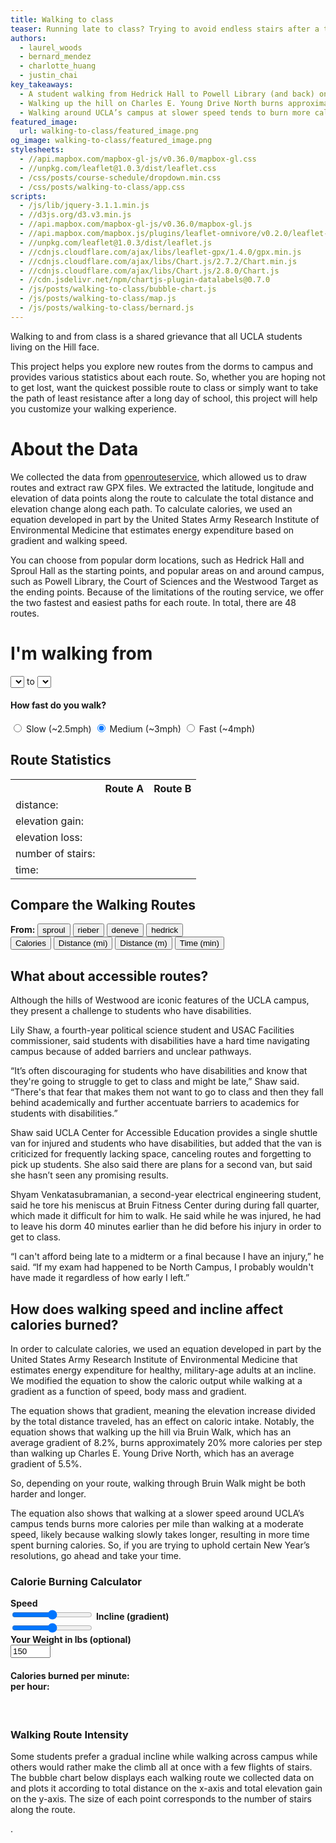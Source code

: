 ```yaml
---
title: Walking to class
teaser: Running late to class? Trying to avoid endless stairs after a tough workout? Find out which walking routes from the hill to lecture halls and libraries on campus are the fastest, burn the most calories or have the least amount of stairs.
authors:
  - laurel_woods
  - bernard_mendez
  - charlotte_huang
  - justin_chai
key_takeaways:
  - A student walking from Hedrick Hall to Powell Library (and back) once a day for class will walk more than 80 miles in a quarter. For an average-speed walker, that’s around 26 hours of walking.
  - Walking up the hill on Charles E. Young Drive North burns approximately 20% more calories per step than walking up the Bruin Walk hill, according to an equation developed in part by the United States Army Research Institute of Environmental Medicine.
  - Walking around UCLA’s campus at slower speed tends to burn more calories per mile than walking at a moderate speed.
featured_image:
  url: walking-to-class/featured_image.png
og_image: walking-to-class/featured_image.png
stylesheets:
  - //api.mapbox.com/mapbox-gl-js/v0.36.0/mapbox-gl.css
  - //unpkg.com/leaflet@1.0.3/dist/leaflet.css
  - /css/posts/course-schedule/dropdown.min.css
  - /css/posts/walking-to-class/app.css
scripts:
  - /js/lib/jquery-3.1.1.min.js
  - //d3js.org/d3.v3.min.js
  - //api.mapbox.com/mapbox-gl-js/v0.36.0/mapbox-gl.js
  - //api.mapbox.com/mapbox.js/plugins/leaflet-omnivore/v0.2.0/leaflet-omnivore.min.js
  - //unpkg.com/leaflet@1.0.3/dist/leaflet.js
  - //cdnjs.cloudflare.com/ajax/libs/leaflet-gpx/1.4.0/gpx.min.js
  - //cdnjs.cloudflare.com/ajax/libs/Chart.js/2.7.2/Chart.min.js
  - //cdnjs.cloudflare.com/ajax/libs/Chart.js/2.8.0/Chart.js
  - //cdn.jsdelivr.net/npm/chartjs-plugin-datalabels@0.7.0
  - /js/posts/walking-to-class/bubble-chart.js
  - /js/posts/walking-to-class/map.js
  - /js/posts/walking-to-class/bernard.js
---
```


<p>Walking to and from class is a shared grievance that all UCLA students living on the Hill face.</p>

<p>This project helps you explore new routes from the dorms to campus and provides various statistics about each route. So, whether you are hoping not to get lost, want the quickest possible route to class or simply want to take the path of least resistance after a long day of school, this project will help you customize your walking experience.</p>

<h1>About the Data</h1>
<p>We collected the data from <a href='https://openrouteservice.org'>openrouteservice</a>, which allowed us to draw routes and extract raw GPX files. We extracted the latitude, longitude and elevation of data points along the route to calculate the total distance and elevation change along each path. To calculate calories, we used an equation developed in part by the United States Army Research Institute of Environmental Medicine that estimates energy expenditure based on gradient and walking speed.</p>

<p>You can choose from popular dorm locations, such as Hedrick Hall and Sproul Hall as the starting points, and popular areas on and around campus, such as Powell Library, the Court of Sciences and the Westwood Target as the ending points. Because of the limitations of the routing service, we offer the two fastest and easiest paths for each route. In total, there are 48 routes.</p>

<div id='choices'>

<div id="dropdowns">
        <h1>I'm walking from </h1>
        <select class="ui search selection dropdown" id="start_location"></select>
        <span> to </span>
        <select class="ui search selection dropdown" id="end_location"></select>
</div>

<div>
<h4>How fast do you walk?</h4>
<div class="btn-group" data-toggle="buttons">
    <input type="radio" id="slow" name="speed" value="24">
    <label class="btn" for="slow">Slow (~2.5mph)</label>
    <input type="radio" id="medium" name="speed" value="20" checked>
    <label class="btn" for="medium">Medium (~3mph)</label>
    <input type="radio" id="fast" name="speed" value="15">
    <label class="btn" for="fast">Fast (~4mph)</label>
</div>
</div>

</div>

<div id='topholder'>
<div id="mapid"></div>
<div id="stats">
    <h2>Route Statistics</h2>
    <table id="stats_table"> 
        <tr> 
            <th></th>
            <th id="route_A">Route A</th>
            <th id="route_B">Route B</th>
        </tr>
        <tr>
            <td class="header_cell">distance:</td>
            <td id="dist_A"></td>
            <td id="dist_B"></td>
        </tr>
        <tr> 
            <td class="header_cell">elevation gain:</td>
            <td id="gain_A"></td>
            <td id="gain_B"></td>
        </tr>
        <tr> 
            <td class="header_cell">elevation loss:</td>
            <td id="loss_A"></td>
            <td id="loss_B"></td>
        </tr>
        <tr> 
            <td class="header_cell">number of stairs:</td>
            <td id="stairs_A"></td>
            <td id="stairs_B"></td>
        </tr>
        <tr> 
            <td class="header_cell">time:</td>
            <td id="time_A"></td>
            <td id="time_B"></td>
        </tr>
    </table>
      <div class="chart_container">
        <canvas id="chartA"></canvas>  
      </div>
</div>
</div>

<div>
<h2>Compare the Walking Routes</h2>
<div class='chartcont'>
<div id='comparebuttons'>
<div id='start'>
<span><b>From:</b></span>
<button value='0' class='selected'>sproul</button>
<button value='10'>rieber</button>
<button value='20'>deneve</button>
<button value='30'>hedrick</button>
</div>
<div id='compare'>
<button value='0' class='selected'>Calories</button>
<button value='1'>Distance (mi)</button>
<button value='2'>Distance (m)</button>
<button value='3'>Time (min)</button>
</div>
</div>

<div id='chart0'>
<canvas id="comparechart" style='height: 80vh;'></canvas>
</div>
</div>
</div>

<h2>What about accessible routes?</h2>

<p>Although the hills of Westwood are iconic features of the UCLA campus, they present a challenge to students who have disabilities.</p>

<p>Lily Shaw, a fourth-year political science student and USAC Facilities commissioner, said students with disabilities have a hard time navigating campus because of added barriers and unclear pathways.</p>

<p>“It’s often discouraging for students who have disabilities and know that they're going to struggle to get to class and might be late,” Shaw said. “There's that fear that makes them not want to go to class and then they fall behind academically and further accentuate barriers to academics for students with disabilities.”</p>

<p>Shaw said UCLA Center for Accessible Education provides a single shuttle van for injured and students who have disabilities, but added that the van is criticized for frequently lacking space, canceling routes and forgetting to pick up students. She also said there are plans for a second van, but said she hasn’t seen any promising results.</p>

<p>Shyam Venkatasubramanian, a second-year electrical engineering student, said he tore his meniscus at Bruin Fitness Center during during fall quarter, which made it difficult for him to walk. He said while he was injured, he had to leave his dorm 40 minutes earlier than he did before his injury in order to get to class.</p>

<p>“I can't afford being late to a midterm or a final because I have an injury,” he said. “If my exam had happened to be North Campus, I probably wouldn't have made it regardless of how early I left.”</p>

<h2>How does walking speed and incline affect calories burned?</h2>

<p>In order to calculate calories, we used an equation developed in part by the United States Army Research Institute of Environmental Medicine that estimates energy expenditure for healthy, military-age adults at an incline. We modified the equation to show the caloric output while walking at a gradient as a function of speed, body mass and gradient. </p>

<p>The equation shows that gradient, meaning the elevation increase divided by the total distance traveled, has an effect on caloric intake. Notably, the equation shows that walking up the hill via Bruin Walk, which has an average gradient of 8.2%, burns approximately 20% more calories per step than walking up Charles E. Young Drive North, which has an average gradient of 5.5%.</p>

<p>So, depending on your route, walking through Bruin Walk might be both harder and longer.</p>

<p>The equation also shows that walking at a slower speed around UCLA’s campus tends burns more calories per mile than walking at a moderate speed, likely because walking slowly takes longer, resulting in more time spent burning calories. So, if you are trying to uphold certain New Year’s resolutions, go ahead and take your time.</p>

<h3>Calorie Burning Calculator</h3>

<div id='interactive'>

<div class='chartholder'>
<div class='chartcont0'>
<canvas id='speedchart' style='height: 100vh'></canvas>
</div>
</div>

<div id='sliderholder'>
<div id='top'>
<div id='sliders'>
<b>Speed</b>
<div id='speedvalue'></div>
<input class='slider' id='speedslider' type="range" min=".90" max="1.80" value="1.35" step='0.05'>
<b>Incline (gradient)</b>
<div id='inclinevalue'></div>
<input class='slider' id='inclineslider' type="range" min="-10" max="10" value="0" step='.5'>
</div>
<div id='wait'>
<div><b>Your Weight in lbs (optional)</b></div>
<input id='weight' type='number' min='0' max='500' value='150'>
</div>
</div>
<div id='cals'>
<h4>Calories burned per minute:&nbsp;&nbsp;&nbsp;&nbsp;&nbsp;<span id='calories'></span><br>per hour: <span id='calories2'></span></h4>
</div>
</div>

</div>

<br>
<h3>Walking Route Intensity</h3>

<p>Some students prefer a gradual incline while walking across campus while others would rather make the climb all at once with a few flights of stairs. The bubble chart below displays each walking route we collected data on and plots it according to total distance on the x-axis and total elevation gain on the y-axis. The size of each point corresponds to the number of stairs along the route.</p>

<div id='bubblewrap0'>
<div id='bubblewrap1'>
<canvas id="bubble-chart" style='height: 70vh'></canvas>
</div>
</div>

<div>
<p>.</p>
</div>
